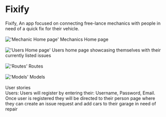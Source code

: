 # Fixify
Fixify, An app focused on connecting free-lance mechanics with people in need of a quick fix for their vehicle.
<br>
<br>
!['Mechanic Home page'](https://i.imgur.com/wYkkFhm.png)
Mechanics Home page
<br>
<br>
!['Users Home page'](https://i.imgur.com/e3av0hy.png)
Users home page showcasing themselves with their currently listed issues
<br>
<br>
!['Routes'](https://i.imgur.com/Nn0uRCr.png)
Routes
<br>
<br>
!['Models'](https://i.imgur.com/R3QVJrQ.png)
Models
<br>
<br>
User stories
<br>
Users: Users will register by entering their: Username, Password, Email. Once user is registered they will be directed to their person page where they can create an issue request and add cars to their garage in need of repair

